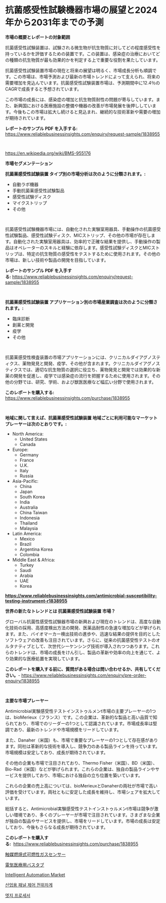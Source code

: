 <p><h1>抗菌感受性試験機器市場の展望と2024年から2031年までの予測</h1></p><p><strong>市場の概要とレポートの対象範囲</strong></p>
<p><p>抗菌感受性試験装置は、試験される微生物が抗生物質に対してどの程度感受性を持っているかを評価するための装置です。この装置は、感染症の治療においてどの種類の抗生物質が最も効果的かを判定する上で重要な役割を果たしています。</p><p>抗菌感受性試験装置市場の現在と将来の展望は明るく、市場成長分析も順調です。この市場は、市場予測および最新の市場トレンドによって支えられ、将来の需要増加を見込んでいます。抗菌感受性試験装置市場は、予測期間中に12.4％のCAGRで成長すると予想されています。</p><p>この市場の成長には、感染症の増加と抗生物質耐性の問題が寄与しています。また、新興国における医療施設の整備や機器の改善が市場発展を後押ししています。今後もこの市場は拡大し続けると見込まれ、継続的な技術革新や需要の増加が期待されています。</p></p>
<p><strong>レポートのサンプル PDF を入手する:</strong> <a href="https://www.reliablebusinessinsights.com/enquiry/request-sample/1838955">https://www.reliablebusinessinsights.com/enquiry/request-sample/1838955</a></p>
<p>&nbsp;</p>
<p><a href="https://en.wikipedia.org/wiki/BMS-955176">https://en.wikipedia.org/wiki/BMS-955176</a></p>
<p><strong>市場セグメンテーション</strong></p>
<p><strong>抗菌薬感受性試験装置 タイプ別の市場分析は次のように分類されます。:</strong></p>
<p><ul><li>自動ラボ機器</li><li>手動抗菌薬感受性試験製品</li><li>感受性試験ディスク</li><li>マイクストリップ</li><li>その他</li></ul></p>
<p>&nbsp;</p>
<p><p>抗菌感受性試験機器市場には、自動化された実験室用器具、手動操作の抗菌感受性試験製品、感受性試験ディスク、MICストリップ、その他の市場が存在します。自動化された実験室用器具は、効率的で正確な結果を提供し、手動操作の製品はオペレーターのスキルと経験に依存します。感受性試験ディスクとMICストリップは、特定の抗生物質の感受性をテストするために使用されます。その他の市場は、新しい技術や製品の開発を目指しています。</p></p>
<p><strong>レポートのサンプル PDF を入手する:</strong>&nbsp;<a href="https://www.reliablebusinessinsights.com/enquiry/request-sample/1838955">https://www.reliablebusinessinsights.com/enquiry/request-sample/1838955</a></p>
<p>&nbsp;</p>
<p><strong> 抗菌薬感受性試験装置 アプリケーション別の市場産業調査は次のように分類されます。:</strong></p>
<p><ul><li>臨床診断</li><li>創薬と開発</li><li>疫学</li><li>その他</li></ul></p>
<p>&nbsp;</p>
<p><p>抗菌薬感受性検査装置の市場アプリケーションには、クリニカルダイアグノスティクス、薬物発見と開発、疫学、その他が含まれます。クリニカルダイアグノスティクスでは、適切な抗生物質の選択に役立ち、薬物発見と開発では効果的な新薬の開発を促進し、疫学では感染症の流行を把握するために使用されます。その他の分野では、研究、学術、および獣医医療など幅広い分野で使用されます。</p></p>
<p><strong>このレポートを購入する:</strong>&nbsp; <a href="https://www.reliablebusinessinsights.com/purchase/1838955">https://www.reliablebusinessinsights.com/purchase/1838955</a></p>
<p>&nbsp;</p>
<p><strong>地域に関して言えば、抗菌薬感受性試験装置 地域ごとに利用可能なマーケットプレーヤーは次のとおりです。:</strong></p>
<p><ul>
    <li>
        North America:
        <ul>
            <li>United States</li>
            <li>Canada</li>
        </ul>
    </li>
    <li>
        Europe:
        <ul>
            <li>Germany</li>
            <li>France</li>
            <li>U.K.</li>
            <li>Italy</li>
            <li>Russia</li>
        </ul>
    </li>
    <li>
        Asia-Pacific:
        <ul>
            <li>China</li>
            <li>Japan</li>
            <li>South Korea</li>
            <li>India</li>
            <li>Australia</li>
            <li>China Taiwan</li>
            <li>Indonesia</li>
            <li>Thailand</li>
            <li>Malaysia</li>
        </ul>
    </li>
    <li>
        Latin America:
        <ul>
            <li>Mexico</li>
            <li>Brazil</li>
            <li>Argentina Korea</li>
            <li>Colombia</li>
        </ul>
    </li>
    <li>
        Middle East & Africa:
        <ul>
            <li>Turkey</li>
            <li>Saudi</li>
            <li>Arabia</li>
            <li>UAE</li>
            <li>Korea</li>
        </ul>
    </li>
    </ul></p>
<p><strong><a href="https://www.reliablebusinessinsights.com/antimicrobial-susceptibility-testing-instrument-r1838955">https://www.reliablebusinessinsights.com/antimicrobial-susceptibility-testing-instrument-r1838955</a></strong>&nbsp;</p>
<p><strong>世界の新たなトレンドとは 抗菌薬感受性試験装置 市場？</strong></p>
<p><p>グローバル抗菌性感受性試験器市場の新興および現在のトレンドは、高度な自動化技術の採用、高感度検出方法の開発、医薬品耐性の急速な増加などが挙げられます。また、バイオマーカー検出技術の進歩や、迅速な結果の提供を目的としたソフトウェアの改善も注目されています。さらに、従来の抗菌感受性テストのオルタナティブとして、次世代シーケンシング技術が導入されつつあります。これらのトレンドは、市場の成長をけん引し、製品の革新や効率の向上を通じて、より効果的な医療処置を実現しています。</p></p>
<p><strong>このレポートを購入する前に、質問がある場合は問い合わせるか、共有してください。</strong>- <a href="https://www.reliablebusinessinsights.com/enquiry/pre-order-enquiry/1838955">https://www.reliablebusinessinsights.com/enquiry/pre-order-enquiry/1838955</a></p>
<p>&nbsp;</p>
<p><strong>主要な市場プレーヤー</strong></p>
<p><p>Antimicrobial実験感受性テストインストゥルメンt市場の主要プレーヤーの1つは、bioMerieux（フランス）です。この企業は、革新的な製品と高い品質で知られており、市場でのリーダーの1つとして認識されています。市場成長率は堅調であり、最新のトレンドや市場規模をリードしています。</p><p>また、Danaher（米国）も、市場で重要なプレーヤーの1つとして存在感があります。同社は革新的な技術を導入し、競争力のある製品ラインを持っています。市場規模は安定しており、成長が期待されています。</p><p>その他の企業も市場で注目されており、Thermo Fisher（米国）、BD（米国）、Bio-Rad（米国）などが挙げられます。これらの企業は、独自の製品ラインやサービスを提供しており、市場における独自の立ち位置を築いています。</p><p>これらの企業の売上高については、bioMerieuxとDanaherの両社が市場で高い評価を受けています。両社ともに安定した成長を維持し、市場シェアを拡大しています。</p><p>総括すると、Antimicrobial実験感受性テストインストゥルメンt市場は競争が激しい環境であり、多くのプレーヤーが市場で注目されています。さまざまな企業が独自の製品やサービスを提供し、市場をリードしています。市場の成長は安定しており、今後もさらなる成長が期待されています。</p></p>
<p><strong>このレポートを購入する:</strong>&nbsp;&nbsp;<a href="https://www.reliablebusinessinsights.com/purchase/1838955">https://www.reliablebusinessinsights.com/purchase/1838955</a></p>
<p><p><a href="https://github.com/CieloStamm/Market-Research-Report-List-2/blob/main/9239197105059.md">触媒燃焼式可燃性ガスセンサー</a></p><p><a href="https://github.com/KenyonJohns/Market-Research-Report-List-1/blob/main/1467119105080.md">電気医療用バスタブ</a></p><p><a href="https://issuu.com/reportprime-2/docs/intelligent-automation-market-size-2030.pptx">Intelligent Automation Market</a></p><p><a href="https://github.com/mithunmistry2258/Market-Research-Report-List-1/blob/main/2879209122646.md">산업용 패널 제어 전위차계</a></p><p><a href="https://github.com/konokaryan/Market-Research-Report-List-1/blob/main/6269273122647.md">엣지 프로세서</a></p></p>